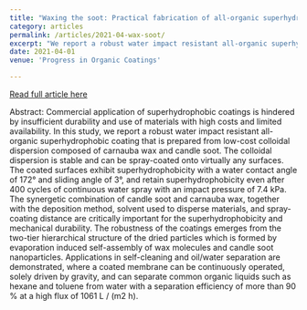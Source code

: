 ```yaml
---
title: "Waxing the soot: Practical fabrication of all-organic superhydrophobic coatings from candle soot and carnauba wax"
category: articles
permalink: /articles/2021-04-wax-soot/ 
excerpt: "We report a robust water impact resistant all-organic superhydrophobic coating that is prepared from low-cost colloidal dispersion composed of carnauba wax and candle soot.The colloidal dispersion is stable and can be spray-coated onto virtually any surfaces. The coated surfaces exhibit superhydrophobicity with a water contact angle of 172° and sliding angle of 3°, and retain superhydrophobicity even after 400 cycles of continuous water spray with an impact pressure of 7.4 kPa."
date: 2021-04-01
venue: 'Progress in Organic Coatings'

---
```


<a href='https://doi.org/10.1016/j.porgcoat.2021.106169'>Read full article here</a>

Abstract: Commercial application of superhydrophobic coatings is hindered by insufficient durability and use of materials with high costs and limited availability. In this study, we report a robust water impact resistant all-organic superhydrophobic coating that is prepared from low-cost colloidal dispersion composed of carnauba wax and candle soot. The colloidal dispersion is stable and can be spray-coated onto virtually any surfaces. The coated surfaces exhibit superhydrophobicity with a water contact angle of 172° and sliding angle of 3°, and retain superhydrophobicity even after 400 cycles of continuous water spray with an impact pressure of 7.4 kPa. The synergetic combination of candle soot and carnauba wax, together with the deposition method, solvent used to disperse materials, and spray-coating distance are critically important for the superhydrophobicity and mechanical durability. The robustness of the coatings emerges from the two-tier hierarchical structure of the dried particles which is formed by evaporation induced self-assembly of wax molecules and candle soot nanoparticles. Applications in self-cleaning and oil/water separation are demonstrated, where a coated membrane can be continuously operated, solely driven by gravity, and can separate common organic liquids such as hexane and toluene from water with a separation efficiency of more than 90 % at a high flux of 1061 L / (m2 h).
